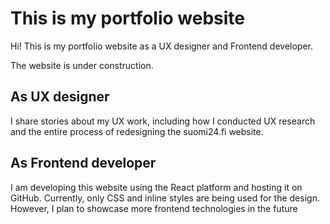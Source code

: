 # This is my portfolio website

Hi! This is my portfolio website as a UX designer and Frontend developer.

The website is under construction. 

## As UX designer

I share stories about my UX work, including how I conducted UX research and the entire process of redesigning the suomi24.fi website.

## As Frontend developer

I am developing this website using the React platform and hosting it on GitHub. Currently, only CSS and inline styles are being used for the design. However, I plan to showcase more frontend technologies in the future